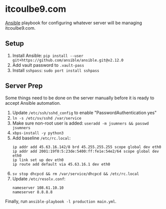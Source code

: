 # itcoulbe9.com

[Ansible](https://github.com/ansible/ansible) playbook for configuring whatever
server will be managing itcoulbe9.com.

## Setup

1. Install Ansible: `pip install --user git+https://github.com/ansible/ansible.git@v2.12.0`
1. Add vault password to `.vault-pass`
1. Install `sshpass`: `sudo port install sshpass`

## Server Prep

Some things need to be done on the server manually before it is ready to
accept Ansible automation.

1. Update `/etc/ssh/sshd_config` to enable "PasswordAuthentication yes"
1. `ln -s /etc/sv/sshd /var/service`
1. Make sure non-root user is added: `useradd -m jsumners && passwd jsumners`
1. `xbps-install -y python3`
1. Add baseline `/etc/rc.local`:
    ```
    ip addr add 45.63.16.142/8 brd 45.255.255.255 scope global dev eth0
    ip addr add 2001:19f0:5:23de:5400:ff:fe1e:54e2/64 scope global dev eth0
    ip link set up dev eth0
    ip route add default via 45.63.16.1 dev eth0
    ```
1. `sv stop dhcpcd && rm /var/service/dhcpcd && /etc/rc.local`
1. Update `/etc/resolv.conf`:
    ```
    nameserver 108.61.10.10
    nameserver 8.8.8.8
    ```

Finally, run `ansible-playbook -l production main.yml`.
